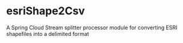 # esriShape2Csv
A Spring Cloud Stream splitter processor module for converting ESRI shapefiles into a delimited format

